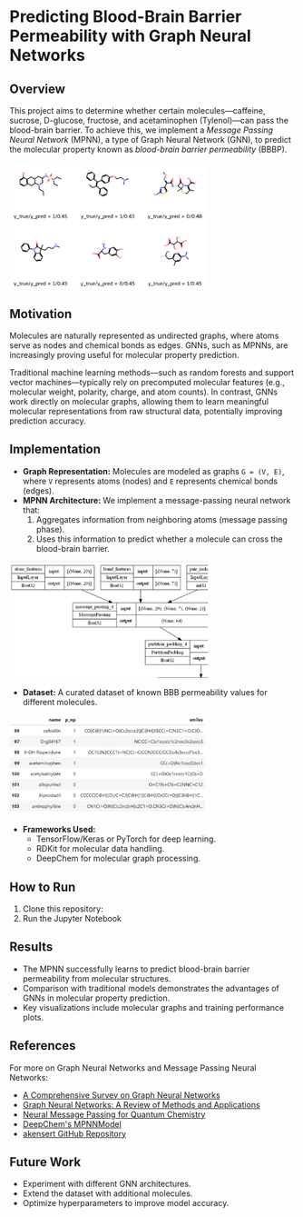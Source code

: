 # Predicting Blood-Brain Barrier Permeability with Graph Neural Networks

## Overview
This project aims to determine whether certain molecules—caffeine, sucrose, D-glucose, fructose, and acetaminophen (Tylenol)—can pass the blood-brain barrier. To achieve this, we implement a _Message Passing Neural Network_ (MPNN), a type of Graph Neural Network (GNN), to predict the molecular property known as _blood-brain barrier permeability_ (BBBP).

<img src="https://github.com/apiyarali/GNN-Molecular-Permeability/blob/617a4500ab9e7c697e6d4ac022ab6bac945a838d/screenshots/predicting.jpg" alt="predicting" width="350">

## Motivation
Molecules are naturally represented as undirected graphs, where atoms serve as nodes and chemical bonds as edges. GNNs, such as MPNNs, are increasingly proving useful for molecular property prediction.

Traditional machine learning methods—such as random forests and support vector machines—typically rely on precomputed molecular features (e.g., molecular weight, polarity, charge, and atom counts). In contrast, GNNs work directly on molecular graphs, allowing them to learn meaningful molecular representations from raw structural data, potentially improving prediction accuracy.

## Implementation
- **Graph Representation:** Molecules are modeled as graphs `G = (V, E)`, where `V` represents atoms (nodes) and `E` represents chemical bonds (edges).
- **MPNN Architecture:** We implement a message-passing neural network that:
  1. Aggregates information from neighboring atoms (message passing phase).
  2. Uses this information to predict whether a molecule can cross the blood-brain barrier.

 <img src="https://github.com/apiyarali/GNN-Molecular-Permeability/blob/e06fd651624207e80fd4c4ba44c7c241028f4429/screenshots/mpnn.jpg" alt="mpnn" width="350">
  
- **Dataset:** A curated dataset of known BBB permeability values for different molecules.

 <img src="https://github.com/apiyarali/GNN-Molecular-Permeability/blob/e06fd651624207e80fd4c4ba44c7c241028f4429/screenshots/mpnn_dataset.jpg" alt="dataset" width="350">
  
- **Frameworks Used:**
  - TensorFlow/Keras or PyTorch for deep learning.
  - RDKit for molecular data handling.
  - DeepChem for molecular graph processing.

## How to Run
1. Clone this repository:
2. Run the Jupyter Notebook

## Results
- The MPNN successfully learns to predict blood-brain barrier permeability from molecular structures.
- Comparison with traditional models demonstrates the advantages of GNNs in molecular property prediction.
- Key visualizations include molecular graphs and training performance plots.

## References
For more on Graph Neural Networks and Message Passing Neural Networks:
- [A Comprehensive Survey on Graph Neural Networks](https://arxiv.org/abs/1901.00596)
- [Graph Neural Networks: A Review of Methods and Applications](https://arxiv.org/abs/1812.08434)
- [Neural Message Passing for Quantum Chemistry](https://arxiv.org/abs/1704.01212)
- [DeepChem's MPNNModel](https://deepchem.readthedocs.io/en/latest/api_reference/models.html#mpnnmodel)
- [akensert GitHub Repository](http://github.com/akensert)

## Future Work
- Experiment with different GNN architectures.
- Extend the dataset with additional molecules.
- Optimize hyperparameters to improve model accuracy.

